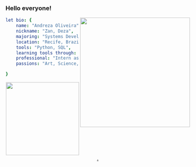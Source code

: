 

 ### Hello everyone!


<img align="right" height="300" src="https://img1.picmix.com/output/stamp/normal/8/6/5/6/1756568_c4174.gif"/>

```yaml
let bio: {
    name: "Andreza Oliveira",
    nickname: "Zan, Deza",
    majoring: "Systems Development",
    location: "Recife, Brazil",
    tools: "Python, SQL",
    learning tools through: "Reprograma , Ada Tech"
    professional: "Intern as Data Analyst at "
    passions: "Art, Science, Japanese Manga , Workout Training"

}
```
<!--
**andrezarsoliveira/andrezarsoliveira** is a ✨ _special_ ✨ repository because its `README.md` (this file) appears on your GitHub profile.
-->

<div align="center">
  <a href="https://github.com/andrezarsoliveira">
 <img height="200em" src="https://github-readme-stats.vercel.app/api/top-langs/?username=andrezarsoliveira&layout=compact&langs_count=7&theme=dracula"/>.
 </div>
   
   
<!--
**andrezarsoliveira/andrezarsoliveira** is a ✨ _special_ ✨ repository because its `README.md` (this file) appears on your GitHub profile
